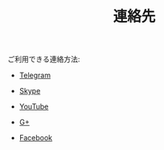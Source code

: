 ﻿---
layout: page

title: 連絡先
breadcrumb: 連絡先

meta: 連絡先

og: img/contacts.png

lang: jp
ref: contacts
---

ご利用できる連絡方法:

- <a href="https://t.me/chutkoy" target="_blank">Telegram</a>

- <a href="skype:chutkoy89?call" target="_blank">Skype</a>

- <a href="https://www.youtube.com/channel/UCiAxh-kQbW00em5SX1I5n6Q" target="_blank">YouTube</a>

- <a href="https://plus.google.com/+%D0%95%D0%B2%D0%B3%D0%B5%D0%BD%D0%B8%D0%B9%D0%A0%D1%83%D1%81%D1%81%D0%BA%D0%B8%D0%B9%D0%A7%D1%83%D1%82%D0%BA%D0%BE%D0%B989" target="_blank">G+</a>

- <a href="https://www.facebook.com/lincolnvirus" target="_blank">Facebook</a>
